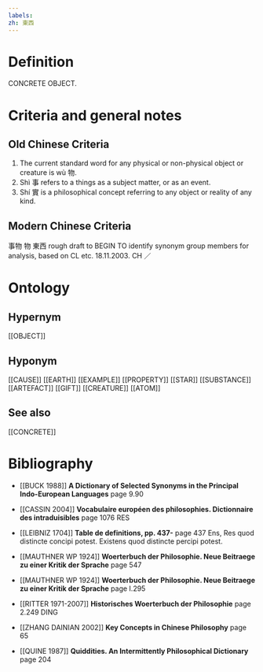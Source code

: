```yaml
---
labels: 
zh: 東西
---
```


# Definition
CONCRETE OBJECT.
# Criteria and general notes
## Old Chinese Criteria
1. The current standard word for any physical or non-physical object or creature is wù 物.
2. Shì 事 refers to a things as a subject matter, or as an event.
3. Shí 實 is a philosophical concept referring to any object or reality of any kind.
## Modern Chinese Criteria
事物
物
東西
rough draft to BEGIN TO identify synonym group members for analysis, based on CL etc. 18.11.2003. CH ／
# Ontology

## Hypernym
[[OBJECT]]
## Hyponym
[[CAUSE]]
[[EARTH]]
[[EXAMPLE]]
[[PROPERTY]]
[[STAR]]
[[SUBSTANCE]]
[[ARTEFACT]]
[[GIFT]]
[[CREATURE]]
[[ATOM]]
## See also
[[CONCRETE]]
# Bibliography
- [[BUCK 1988]]
**A Dictionary of Selected Synonyms in the Principal Indo-European Languages** page 9.90

- [[CASSIN 2004]]
**Vocabulaire européen des philosophies. Dictionnaire des intraduisibles** page 1076
RES
- [[LEIBNIZ 1704]]
**Table de definitions, pp. 437-** page 437
Ens, Res quod distincte concipi potest.
Existens quod distincte percipi potest.
- [[MAUTHNER WP 1924]]
**Woerterbuch der Philosophie. Neue Beitraege zu einer Kritik der Sprache** page 547

- [[MAUTHNER WP 1924]]
**Woerterbuch der Philosophie. Neue Beitraege zu einer Kritik der Sprache** page I.295

- [[RITTER 1971-2007]]
**Historisches Woerterbuch der Philosophie** page 2.249
DING
- [[ZHANG DAINIAN 2002]]
**Key Concepts in Chinese Philosophy** page 65

- [[QUINE 1987]]
**Quiddities. An Intermittently Philosophical Dictionary** page 204
